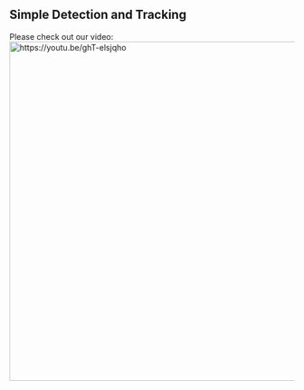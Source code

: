 ## Simple Detection and Tracking
Please check out our video:
<a href="https://youtu.be/ghT-elsjqho">
<img src="https://github.com/endlesswho/endlesswho.github.io/blob/master/img/post-bg-02.jpg" alt="https://youtu.be/ghT-elsjqho" width="600">
